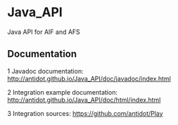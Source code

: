 Java_API
========

Java API for AIF and AFS

Documentation
-------------

1 Javadoc documentation: http://antidot.github.io/Java_API/doc/javadoc/index.html

2 Integration example documentation: http://antidot.github.io/Java_API/doc/html/index.html

3 Integration sources: https://github.com/antidot/Play

